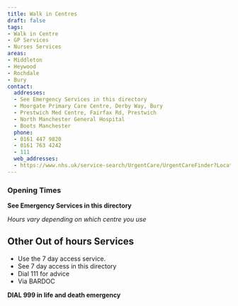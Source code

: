 ```yaml
---
title: Walk in Centres
draft: false
tags:
- Walk in Centre
- GP Services
- Nurses Services
areas:
- Middleton
- Heywood
- Rochdale
- Bury
contact:
  addresses:
  - See Emergency Services in this directory
  - Moorgate Primary Care Centre, Derby Way, Bury
  - Prestwich Med Centre, Fairfax Rd, Prestwich
  - North Manchester General Hospital
  - Boots Manchester
  phone:
  - 0161 447 9820
  - 0161 763 4242
  - 111
  web_addresses:
  - https://www.nhs.uk/service-search/UrgentCare/UrgentCareFinder?Location.Id=14352&Location.Name=Middleton%2C%20Greater%20Manchester%2C%20M24&Location.County=Greater%20Manchester&Location.Postcode=M24%204&Location.Latitude=53.546&Location.Longitude=-2.202&IsAandE=False&IsPharmacy=False&IsUrgentCare=True&IsOpenNow=False&MileValue=10
---
```


### Opening Times
**See Emergency Services in this directory**

*Hours vary depending on which centre you use*

## Other Out of hours Services
- Use the 7 day access service.
- See 7 day access in this directory
- Dial 111 for advice
- Via BARDOC

**DIAL 999 in life and death emergency**